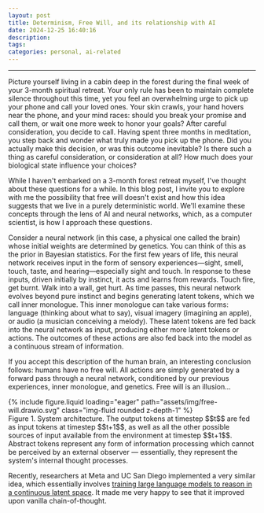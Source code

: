 ```yaml
---
layout: post
title: Determinism, Free Will, and its relationship with AI
date: 2024-12-25 16:40:16
description:
tags:
categories: personal, ai-related
---
```


<hr>

Picture yourself living in a cabin deep in the forest during the final week of your 3-month spiritual retreat. Your only rule has been to maintain complete silence throughout this time, yet you feel an overwhelming urge to pick up your phone and call your loved ones. Your skin crawls, your hand hovers near the phone, and your mind races: should you break your promise and call them, or wait one more week to honor your goals? After careful consideration, you decide to call. Having spent three months in meditation, you step back and wonder what truly made you pick up the phone. Did you actually make this decision, or was this outcome inevitable? Is there such a thing as careful consideration, or consideration at all? How much does your biological state influence your choices?

While I haven't embarked on a 3-month forest retreat myself, I've thought about these questions for a while. In this blog post, I invite you to explore with me the possibility that free will doesn't exist and how this idea suggests that we live in a purely deterministic world. We'll examine these concepts through the lens of AI and neural networks, which, as a computer scientist, is how I approach these questions.

Consider a neural network (in this case, a physical one called the brain) whose initial weights are determined by genetics. You can think of this as the prior in Bayesian statistics. For the first few years of life, this neural network receives input in the form of sensory experiences—sight, smell, touch, taste, and hearing—especially sight and touch. In response to these inputs, driven initially by instinct, it acts and learns from rewards. Touch fire, get burnt. Walk into a wall, get hurt. As time passes, this neural network evolves beyond pure instinct and begins generating latent tokens, which we call inner monologue. This inner monologue can take various forms: language (thinking about what to say), visual imagery (imagining an apple), or audio (a musician conceiving a melody). These latent tokens are fed back into the neural network as input, producing either more latent tokens or actions. The outcomes of these actions are also fed back into the model as a continuous stream of information.

If you accept this description of the human brain, an interesting conclusion follows: humans have no free will. All actions are simply generated by a forward pass through a neural network, conditioned by our previous experiences, inner monologue, and genetics. Free will is an illusion...


<div class="row mt-3">
    <div class="col-sm mt-3 mt-md-0">
        {% include figure.liquid loading="eager" path="assets/img/free-will.drawio.svg" class="img-fluid rounded z-depth-1" %}
    </div>
</div>
<div class="caption">
    Figure 1. System architecture. The output tokens at timestep $$t$$ are fed as input tokens at timestep $$t+1$$, as well as all the other possible sources of input available from the environment at timestep $$t+1$$. Abstract tokens represent any form of information processing which cannot be perceived by an external observer — essentially, they represent the system's internal thought processes.
</div>

Recently, researchers at Meta and UC San Diego implemented a very similar idea, which essentially involves [training large language models to reason in a continuous latent space](https://arxiv.org/pdf/2412.06769). It made me very happy to see that it improved upon vanilla chain-of-thought.